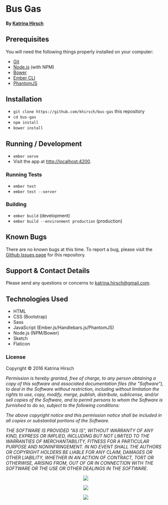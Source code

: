 # Bus Gas

#### By [Katrina Hirsch](https://github.com/khirsch)

## Prerequisites

You will need the following things properly installed on your computer:

* [Git](http://git-scm.com/)
* [Node.js](http://nodejs.org/) (with NPM)
* [Bower](http://bower.io/)
* [Ember CLI](http://ember-cli.com/)
* [PhantomJS](http://phantomjs.org/)

## Installation

* `git clone https://github.com/khirsch/bus-gas` this repository
* `cd bus-gas`
* `npm install`
* `bower install`

## Running / Development

* `ember serve`
* Visit the app at [http://localhost:4200](http://localhost:4200).

### Running Tests

* `ember test`
* `ember test --server`

### Building

* `ember build` (development)
* `ember build --environment production` (production)

## Known Bugs

There are no known bugs at this time. To report a bug, please visit the [Github Issues page](https://github.com/khirsch/bus-gas/issues) for this repository.

## Support & Contact Details

Please send any questions or concerns to katrina.hirsch@gmail.com.

## Technologies Used

* HTML
* CSS (Bootstrap)
* Sass
* JavaScript (Ember.js/Handlebars.js/PhantomJS)
* Node.js (NPM/Bower)
* Sketch
* Flaticon

### License

Copyright &copy; 2016 Katrina Hirsch

_Permission is hereby granted, free of charge, to any person obtaining a copy of this software and associated documentation files (the "Software"), to deal in the Software without restriction, including without limitation the rights to use, copy, modify, merge, publish, distribute, sublicense, and/or sell copies of the Software, and to permit persons to whom the Software is furnished to do so, subject to the following conditions:_

_The above copyright notice and this permission notice shall be included in all copies or substantial portions of the Software._

_THE SOFTWARE IS PROVIDED "AS IS", WITHOUT WARRANTY OF ANY KIND, EXPRESS OR IMPLIED, INCLUDING BUT NOT LIMITED TO THE WARRANTIES OF MERCHANTABILITY, FITNESS FOR A PARTICULAR PURPOSE AND NONINFRINGEMENT. IN NO EVENT SHALL THE AUTHORS OR COPYRIGHT HOLDERS BE LIABLE FOR ANY CLAIM, DAMAGES OR OTHER LIABILITY, WHETHER IN AN ACTION OF CONTRACT, TORT OR OTHERWISE, ARISING FROM, OUT OF OR IN CONNECTION WITH THE SOFTWARE OR THE USE OR OTHER DEALINGS IN THE SOFTWARE._

<p align="center">
  <img src="https://raw.githubusercontent.com/khirsch/bus-gas/public/master/contact-screenshot.png">
</p>
<p align="center">
  <img src="https://raw.githubusercontent.com/khirsch/bus-gas/public/master/tapes-screenshot.png">
</p>
<p align="center">
  <img src="https://raw.githubusercontent.com/khirsch/bus-gas/public/master/video-screenshot.png">
</p>
